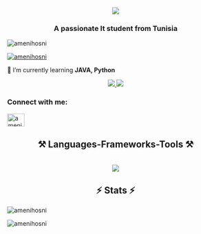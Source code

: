 <h1 align="center">
    <img src="https://readme-typing-svg.herokuapp.com/?font=Righteous&size=35&center=true&vCenter=true&width=500&height=70&duration=4000&lines=Hi+There!+👋;+I'm+Ameni+Hosni!;" />
</h1>

<h3 align="center">A passionate It student from Tunisia </h3>

<p align="left"> <img src="https://komarev.com/ghpvc/?username=amenihosni&label=Profile%20views&color=0e75b6&style=flat" alt="amenihosni" /> </p>

<p align="left"> <a href="https://github.com/ryo-ma/github-profile-trophy"><img src="https://github-profile-trophy.vercel.app/?username=amenihosni" alt="amenihosni" /></a> </p>

 
 🌱 I’m currently learning **JAVA, Python**

 </div>
 
<div align="center"> 
  <a href="mailto:amenihosni71@gmail.com">
    <img src="https://img.shields.io/badge/Gmail-333333?style=for-the-badge&logo=gmail&logoColor=red" />
  </a>
    <a href="https://www.linkedin.com/in/ameni-hosni-7a99971b0" target="_blank">
    <img src="https://img.shields.io/badge/LinkedIn-0077B5?style=for-the-badge&logo=linkedin&logoColor=white" target="_blank" />
  </a>
 
</div>

<h3 align="left">Connect with me:</h3>
<p align="left">
<a href="https://linkedin.com/in/ameni hosni" target="blank"><img align="center" src="https://raw.githubusercontent.com/rahuldkjain/github-profile-readme-generator/master/src/images/icons/Social/linked-in-alt.svg" alt="ameni hosni" height="30" width="40" /></a>
</p>


<h2 align="center">⚒️ Languages-Frameworks-Tools ⚒️</h2>
<br/>
<div align="center">
    <img src="https://skillicons.dev/icons?i=arduino,c,cplusplus,css3,git,html5,illustrator,java,javascript,linux,opencv,oracle,php,python,qt" />
</div>

<h2 align="center">⚡ Stats ⚡</h2>
<p><img align="center" src="https://github-readme-stats.vercel.app/api/top-langs?username=amenihosni&show_icons=true&locale=en&layout=compact" alt="amenihosni" /></p>

<p><img align="center" src="https://github-readme-streak-stats.herokuapp.com/?user=amenihosni&" alt="amenihosni" /></p>
